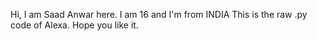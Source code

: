 Hi,
I am Saad Anwar here.
I am 16 and I'm from INDIA
This is the raw .py code of Alexa.
Hope you like it.
